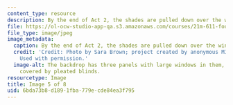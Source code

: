 ```yaml
---
content_type: resource
description: By the end of Act 2, the shades are pulled down over the windows.
file: https://ol-ocw-studio-app-qa.s3.amazonaws.com/courses/21m-611-foundations-of-theater-practice-fall-2009/6bda73b8d1891fba779ecde84ea3f795_IMG_0583.jpg
file_type: image/jpeg
image_metadata:
  caption: By the end of Act 2, the shades are pulled down over the windows.
  credit: 'Credit: Photo by Sara Brown; project created by anonymous MIT students.
    Used with permission.'
  image-alt: The backdrop has three panels with large windows in them, which can be
    covered by pleated blinds.
resourcetype: Image
title: Image 5 of 8
uid: 6bda73b8-d189-1fba-779e-cde84ea3f795
---
```

